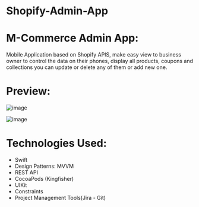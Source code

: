 # Shopify-Admin-App
# M-Commerce Admin App:

Mobile Application based on Shopify APIS, make easy view to business owner to control the data 
on their phones, display all products, coupons and collections you can update or delete any of 
them or add new one.

# Preview: 

![image](https://user-images.githubusercontent.com/56158117/226662311-4170691c-2395-476f-949b-495df1a16352.png)

![image](https://user-images.githubusercontent.com/56158117/226663767-bac34c5a-1272-46e0-bec5-4df07f0ea72e.png)

# Technologies Used:


- Swift
- Design Patterns: MVVM
- REST API 
- CocoaPods (Kingfisher)
- UIKit 
- Constraints
- Project Management Tools(Jira - Git)
